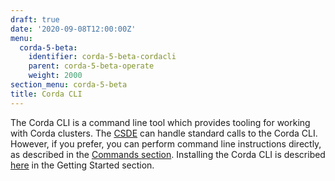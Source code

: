 ```yaml
---
draft: true
date: '2020-09-08T12:00:00Z'
menu:
  corda-5-beta:
    identifier: corda-5-beta-cordacli
    parent: corda-5-beta-operate
    weight: 2000
section_menu: corda-5-beta
title: Corda CLI
---
```


<!--db-config - Ben
initial-config - Ben

network - charlie/yash

secret-config - Ben
topic-config - Ben
virtual-node - Me
-->
The Corda CLI is a command line tool which provides tooling for working with Corda clusters.
The [CSDE](../../getting-started/cordapp-standard-development-environment/csde.html) can handle standard calls to the Corda CLI.
However, if you prefer, you can perform command line instructions directly, as described in the [Commands section](commands.html).
Installing the Corda CLI is described [here](../../getting-started/installing-corda-cli.html) in the Getting Started section.
